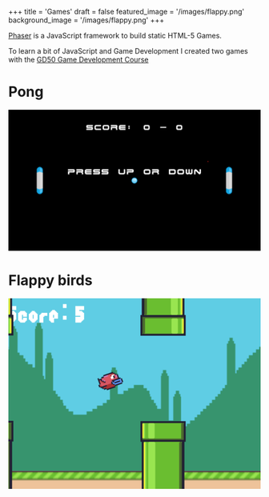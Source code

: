 +++
title = 'Games'
draft = false
featured_image = '/images/flappy.png'
background_image = '/images/flappy.png'
+++

[Phaser](https://phaser.io/) is a JavaScript framework to build static HTML-5 Games.

To learn a bit of JavaScript and Game Development I created two games with the [GD50 Game Development Course](https://cs50.harvard.edu/games/2018/)


# Pong
[![Pong](/images/pong.png)](../../games/pong)
# Flappy birds
[![Flappy](/images/flappy.png)](../../games/flappy)